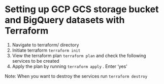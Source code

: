 # Setting up GCP GCS storage bucket and BigQuery datasets with Terraform

1. Navigate to terraform/ directory
2. Initiate terraform `terraform init`
3. View the terraform plan `terraform plan` and check the following services to be created
4. Apply the plan by running `terraform apply` . Enter ‘yes’

Note: When you want to destroy the services run `terraform destroy`